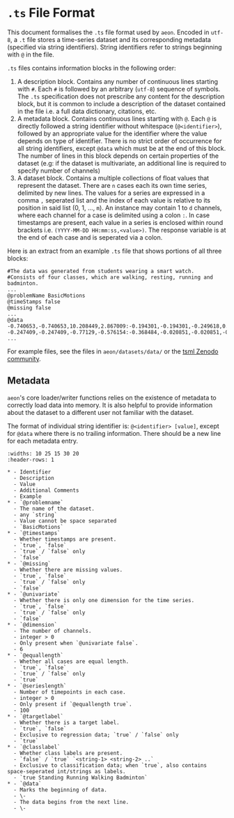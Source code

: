 # `.ts` File Format

This document formalises the `.ts` file format used by `aeon`.
Encoded in `utf-8`, a `.t` file stores a time-series dataset and its corresponding
metadata (specified via string identifiers). String identifiers refer to strings
beginning with `@` in the file.

`.ts` files contains information blocks in the following order:

1. A description block.
      Contains any number of continuous lines starting with `#`.
      Each `#` is followed by an arbitrary (`utf-8`) sequence of symbols.
      The `.ts` specification does not prescribe any content for the description
      block, but it is common to include a description of the dataset contained in the
      file i.e. a full data dictionary, citations, etc.
2. A metadata block.
      Contains continuous lines starting with `@`.
      Each `@` is directly followed a string identifier without whitespace
      (`@<identifier>`), followed by an appropriate value for the identifier where
      the value depends on type of identifier. There is no strict order of occurrence
      for all string identifiers, except `@data` which must be at the end of this
      block. The number of lines in this block depends on certain properties of the
      dataset (e.g: if the dataset is multivariate, an additional line is required to
      specify number of channels)
3. A dataset block.
      Contains a multiple collections of float values that represent the dataset. There
      are `n` cases each its own time series, delimited by new lines. The values for a
      series are expressed in a comma `,` seperated list and the index of each value is
      relative to its position in said list (0, 1, ..., `m`). An instance may contain 1
      to `d` channels, where each channel for a case is delimited using a colon `:`.
      In case timestamps are present, each value in a series is enclosed within
      round brackets i.e. `(YYYY-MM-DD HH:mm:ss,<value>)`.
      The response variable is at the end of each case and is seperated via a colon.

Here is an extract from an examlple `.ts`  file that shows portions of all three
blocks:

```
#The data was generated from students wearing a smart watch.
#Consists of four classes, which are walking, resting, running and badminton.
...
@problemName BasicMotions
@timeStamps false
@missing false
...
@data
-0.740653,-0.740653,10.208449,2.867009:-0.194301,-0.194301,-0.249618,0.516079:Standing
-0.247409,-0.247409,-0.77129,-0.576154:-0.368484,-0.020851,-0.020851,-0.465607:Walking
...
```

For  example files, see the files in `aeon/datasets/data/` or the
[tsml Zenodo community](https://zenodo.org/communities/tsml/records?q=&l=list&p=1&s=10&sort=newest).

## Metadata

`aeon`'s core loader/writer functions relies on the existence of metadata to
correctly load data into memory.
It is also helpful to provide information about the dataset to a different user not
familiar with the dataset.

The format of individual string identifier is: `@<identifier> [value]`,
except for `@data` where there is no trailing information. There should be a new
line for each metadata entry.

```{list-table}
:widths: 10 25 15 30 20
:header-rows: 1

* - Identifier
  - Description
  - Value
  - Additional Comments
  - Example
* - `@problemname`
  - The name of the dataset.
  - any `string`
  - Value cannot be space separated
  - `BasicMotions`
* - `@timestamps`
  - Whether timestamps are present.
  - `true`, `false`
  - `true` / `false` only
  - `false`
* - `@missing`
  - Whether there are missing values.
  - `true`, `false`
  - `true` / `false` only
  - `false`
* - `@univariate`
  - Whether there is only one dimension for the time series.
  - `true`, `false`
  - `true` / `false` only
  - `false`
* - `@dimension`
  - The number of channels.
  - integer > 0
  - Only present when `@univariate false`.
  - 6
* - `@equallength`
  - Whether all cases are equal length.
  - `true`, `false`
  - `true` / `false` only
  - `true`
* - `@serieslength`
  - Number of timepoints in each case.
  - integer > 0
  - Only present if `@equallength true`.
  - 100
* - `@targetlabel`
  - Whether there is a target label.
  - `true`, `false`
  - Exclusive to regression data; `true` / `false` only
  - `true`
* - `@classlabel`
  - Whether class labels are present.
  - `false` / `true` `<string-1> <string-2> ..`
  - Exclusive to classification data; when `true`, also contains space-seperated int/strings as labels.
  - `true Standing Running Walking Badminton`
* - `@data`
  - Marks the beginning of data.
  - \-
  - The data begins from the next line.
  - \-
```
